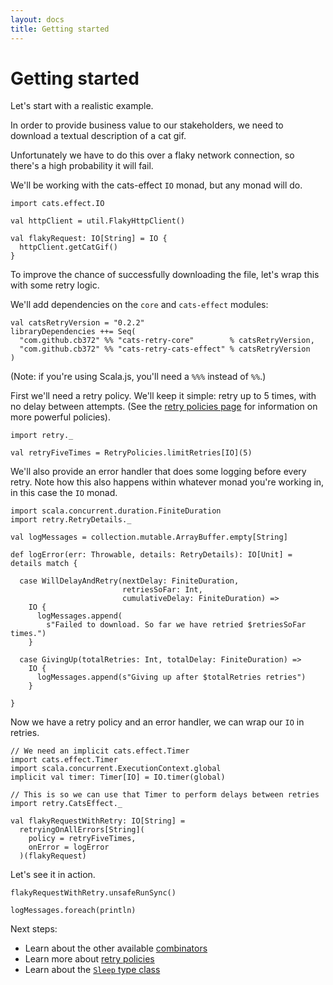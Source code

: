 ```yaml
---
layout: docs
title: Getting started
---
```


# Getting started

Let's start with a realistic example.

In order to provide business value to our stakeholders, we need to download a
textual description of a cat gif.

Unfortunately we have to do this over a flaky network connection, so there's a
high probability it will fail.

We'll be working with the cats-effect `IO` monad, but any monad will do.

```tut:book
import cats.effect.IO

val httpClient = util.FlakyHttpClient()

val flakyRequest: IO[String] = IO {
  httpClient.getCatGif()
}
```

To improve the chance of successfully downloading the file, let's wrap this with
some retry logic.

We'll add dependencies on the `core` and `cats-effect` modules:

```
val catsRetryVersion = "0.2.2"
libraryDependencies ++= Seq(
  "com.github.cb372" %% "cats-retry-core"        % catsRetryVersion,
  "com.github.cb372" %% "cats-retry-cats-effect" % catsRetryVersion
)
```

(Note: if you're using Scala.js, you'll need a `%%%` instead of `%%`.)

First we'll need a retry policy. We'll keep it simple: retry up to 5 times, with
no delay between attempts. (See the [retry policies page](policies.html) for
information on more powerful policies).

```tut:book
import retry._

val retryFiveTimes = RetryPolicies.limitRetries[IO](5)
```

We'll also provide an error handler that does some logging before every retry.
Note how this also happens within whatever monad you're working in, in this case
the `IO` monad.

```tut:book
import scala.concurrent.duration.FiniteDuration
import retry.RetryDetails._

val logMessages = collection.mutable.ArrayBuffer.empty[String]

def logError(err: Throwable, details: RetryDetails): IO[Unit] = details match {

  case WillDelayAndRetry(nextDelay: FiniteDuration,
                         retriesSoFar: Int,
                         cumulativeDelay: FiniteDuration) =>
    IO {
      logMessages.append(
        s"Failed to download. So far we have retried $retriesSoFar times.")
    }

  case GivingUp(totalRetries: Int, totalDelay: FiniteDuration) =>
    IO {
      logMessages.append(s"Giving up after $totalRetries retries")
    }

}
```

Now we have a retry policy and an error handler, we can wrap our `IO` in
retries.

```tut:book
// We need an implicit cats.effect.Timer
import cats.effect.Timer
import scala.concurrent.ExecutionContext.global
implicit val timer: Timer[IO] = IO.timer(global)

// This is so we can use that Timer to perform delays between retries
import retry.CatsEffect._

val flakyRequestWithRetry: IO[String] =
  retryingOnAllErrors[String](
    policy = retryFiveTimes,
    onError = logError
  )(flakyRequest)
```

Let's see it in action.

```tut
flakyRequestWithRetry.unsafeRunSync()

logMessages.foreach(println)
```

Next steps:

* Learn about the other available [combinators](combinators.html)
* Learn more about [retry policies](policies.html)
* Learn about the [`Sleep` type class](sleep.html)
